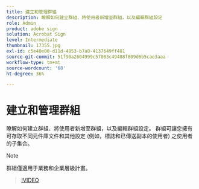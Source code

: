 ```yaml
---
title: 建立和管理群組
description: 瞭解如何建立群組、將使用者新增至群組，以及編輯群組設定
role: Admin
product: adobe sign
solution: Acrobat Sign
level: Intermediate
thumbnail: 17355.jpg
exl-id: c5e40e00-d11d-4853-b7a8-4137649ff481
source-git-commit: 51f90a2604999c57803c49488f809d6b5cae3aaa
workflow-type: tm+mt
source-wordcount: '68'
ht-degree: 36%

---
```


# 建立和管理群組

瞭解如何建立群組、將使用者新增至群組，以及編輯群組設定。 群組可讓您擁有可存取不同元件庫文件和其他設定 (例如，標誌和已傳送副本的使用者) 之使用者的子集合。

>[!NOTE]
>
>群組僅適用于業務和企業層級計畫。

>[!VIDEO](https://video.tv.adobe.com/v/344682?hidetitle=true)

